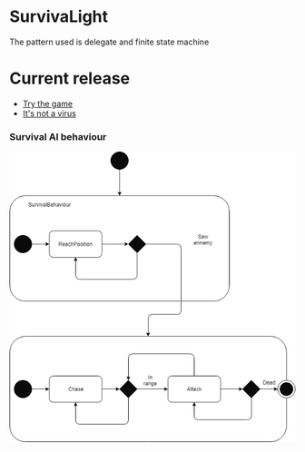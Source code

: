 # SurvivaLight

The pattern used is delegate and finite state machine

# Current release
- [Try the game](https://we.tl/eaMrZNLSOD)
- [It's not a virus](https://www.virustotal.com/fr/file/e1b7b415652e0c003063a2b12c05c1785c143771a52a1682802a29606bcb021f/analysis/1521296103/)

### Survival AI behaviour
![Alt text](Diagrams/SurvivalBehaviour.png?raw=true "Survival behaviour state diagram")
